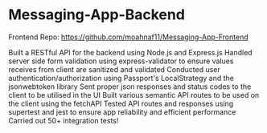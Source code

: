 # Messaging-App-Backend

Frontend Repo: https://github.com/moahnaf11/Messaging-App-Frontend

Built a RESTful API for the backend using Node.js and Express.js
Handled server side form validation using express-validator to ensure values receives from client are sanitized and validated
Conducted user authentication/authorization using Passport's LocalStrategy and the jsonwebtoken library
Sent proper json responses and status codes to the client to be utilised in the UI
Built various semantic API routes to be used on the client using the fetchAPI
Tested API routes and responses using supertest and jest to ensure app reliability and efficient performance
Carried out 50+ integration tests!
